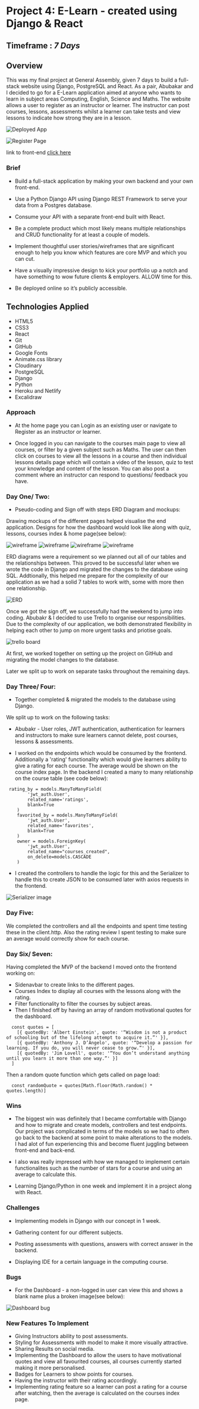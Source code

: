 # Project 4: E-Learn - created using Django & React
## Timeframe : *7 Days*

## Overview
This was my final project at General Assembly, given 7 days to build a full-stack website using Django, PostgreSQL and React. As a pair, Abubakar and I decided to go for a E-Learn application aimed at anyone who wants to learn in subject areas Computing, English, Science and Maths. The website allows a user to register as an instructor or learner. The instructor can post courses, lessons, assessments whilst a learner can take tests and view lessons to indicate how strong they are in a lesson.

![Deployed App](image/deployed-app.png)

![Register Page](image/register-page.png)

link to front-end [click here](https://github.com/rizwanakhtar7/project-4-client/tree/main)

### Brief
- Build a full-stack application by making your own backend and your own front-end.

- Use a Python Django API using Django REST Framework to serve your data from a Postgres database.

- Consume your API with a separate front-end built with React.

- Be a complete product which most likely means multiple relationships and CRUD functionality for at least a couple of models.

- Implement thoughtful user stories/wireframes that are significant enough to help you know which features are core MVP and which you can cut.

- Have a visually impressive design to kick your portfolio up a notch and have something to wow future clients & employers. ALLOW time for this.

- Be deployed online so it’s publicly accessible.


## Technologies Applied
- HTML5
- CSS3
- React
- Git
- GitHub
- Google Fonts
- Animate.css library
- Cloudinary
- PostgreSQL
- Django
- Python
- Heroku and Netlify
- Excalidraw

### Approach
- At the home page you can Login as an existing user or navigate to Register as an instructor or learner. 

- Once logged in you can navigate to the courses main page to view all courses, or filter by a given subject such as Maths. The user can then click on courses to view all the lessons in a course and then individual lessons details page which will contain a video of the lesson, quiz to test your knowledge and content of the lesson. You can also post a comment where an instructor can respond to  questions/ feedback you have.

### Day One/ Two:
* Pseudo-coding and Sign off with steps ERD Diagram and mockups:

 Drawing mockups of the different pages helped visualise the end application. Designs for how the dashboard would look like along with quiz, lessons, courses index & home page(see below):

![wireframe](image/wireframe-1.png)
![wireframe](image/wireframe-2.png)
![wireframe](image/wireframe-3.png)
![wireframe](image/wireframe-4.png)

 ERD diagrams were a requirement so we planned out all of our tables and the relationships between. This proved to be successful later when we wrote the code in Django and migrated the changes to the database using SQL. Addtionally, this helped me prepare for the complexity of our application as we had a solid 7 tables to work with, some with more then one relationship.

![ERD](image/erd.png)

Once we got the sign off, we successfully had the weekend to jump into coding. Abubakr & I decided to use Trello to organise our responsibilities. Due to the complexity of our application, we both demonstrated flexibility in helping each other to jump on more urgent tasks and priotise goals.

![trello board](image/project-4.png)

At first, we worked together on setting up the project on GitHub and migrating the model changes to the database.

Later we split up to work on separate tasks throughout the remaining days.

### Day Three/ Four:
- Together completed & migrated the models to the database using Django.  

We split up to work on the following tasks:
- Abubakr - User roles, JWT authentication, authentication for learners and instructors to make sure learners cannot delete, post courses, lessons & assessments.

- I worked on the endpoints which would be consumed by the frontend. Additionally a 'rating' functionality which would give learners ability to give a rating for each course. The average would be shown on the course index page. In the backend I created a many to many relationship on the course table (see code below): 

```
 rating_by = models.ManyToManyField(
        'jwt_auth.User',
        related_name='ratings',
        blank=True
    )
    favorited_by = models.ManyToManyField(
        'jwt_auth.User',
        related_name='favorites',
        blank=True
    )
    owner = models.ForeignKey(
        'jwt_auth.User',
        related_name="courses_created",
        on_delete=models.CASCADE
    )

```

- I created the controllers to handle the logic for this and the Serializer to handle this to create JSON to be consumed later with axios requests in the frontend.

![Serializer image](image/python-models.png)

### Day Five:
We completed the controllers and all the endpoints and spent time testing these in the client.http. Also the rating review I spent testing to make sure an average would correctly show for each course.

### Day Six/ Seven:
Having completed the MVP of the backend I moved onto the frontend working on:
- Sidenavbar to create links to the different pages.
- Courses Index to display all courses with the lessons along with the rating.
- Filter functionality to filter the courses by subject areas.
- Then I finished off by having an array of random motivational quotes for the dashboard.

```
  const quotes = [
    [{ quotedBy: 'Albert Einstein', quote: '“Wisdom is not a product of schooling but of the lifelong attempt to acquire it.”' }],
    [{ quotedBy: 'Anthony J. D’Angelo', quote: '“Develop a passion for learning. If you do, you will never cease to grow.”' }],
    [{ quotedBy: 'Jim Lovell', quote: '“You don’t understand anything until you learn it more than one way.”' }]
  ]

  ```

Then a random quote function which gets called on page load:

```
  const randomQuote = quotes[Math.floor(Math.random() * quotes.length)]

```


### Wins
- The biggest win was definitely that I became comfortable with Django and how to migrate and create models, controllers and test endpoints. Our project was complicated in terms of the models  so we had to often go back to the backend at some point to make alterations to the models. I had alot of fun experiencing this and become fluent juggling between front-end and back-end.

- I also was really impressed with how we managed to implement certain functionalites such as the number of stars for a course and using an average to calculate this.

- Learning Django/Python in one week and implement it in a project along with React.

### Challenges
- Implementing models in Django with our concept in 1 week.

- Gathering content for our different subjects.

- Posting assessments with questions, answers with correct answer in the backend.

- Displaying IDE for a certain language in the computing course. 

### Bugs
- For the Dashboard - a non-logged in user can view this and shows a blank name plus a broken image(see below):

![Dashboard bug](image/dashboard-bug.png)

### New Features To Implement 
- Giving Instructors ability to post assessments.
- Styling for Assessments with model to make it more visually attractive.
- Sharing Results on social media.
- Implementing the Dashboard to allow the users to have motivational quotes and view all favourited courses, all courses currently started making it more personalised.
- Badges for Learners to show points for courses.
- Having the instructor with their rating accordingly.
- Implementing rating feature so a learner can post a rating for a course after watching, then the average is calculated on the courses index page.




